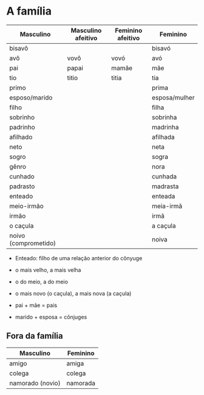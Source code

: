 # A família

| Masculino            | Masculino afeitivo | Feminino afeitivo | Feminino      |
| --                   | --                 | --                | --            |
| bisavô               |                    |                   | bisavó        |
| avô                  | vovô               | vovó              | avó           |
| pai                  | papai              | mamãe             | mãe           |
| tio                  | titio              | titia             | tia           |
| primo                |                    |                   | prima         |
| esposo/marido        |                    |                   | esposa/mulher |
| filho                |                    |                   | filha         |
| sobrinho             |                    |                   | sobrinha      |
| padrinho             |                    |                   | madrinha      |
| afilhado             |                    |                   | afilhada      |
| neto                 |                    |                   | neta          |
| sogro                |                    |                   | sogra         |
| gênro                |                    |                   | nora          |
| cunhado              |                    |                   | cunhada       |
| padrasto             |                    |                   | madrasta      |
| enteado              |                    |                   | enteada       |
| meio-irmão           |                    |                   | meia-irmã     |
| irmão                |                    |                   | irmã          |
| o caçula             |                    |                   | a caçula      |
| noivo (comprometido) |                    |                   | noiva         |

* Enteado: filho de uma relação anterior do cônyuge

* o mais velho, a mais velha
* o do meio, a do meio
* o mais novo (o caçula), a mais nova (a caçula)
* pai + mãe = pais
* marido + esposa = cônjuges

## Fora da família

| Masculino        | Feminino |
| --               | --       |
| amigo            | amiga    |
| colega           | colega   |
| namorado (novio) | namorada |
